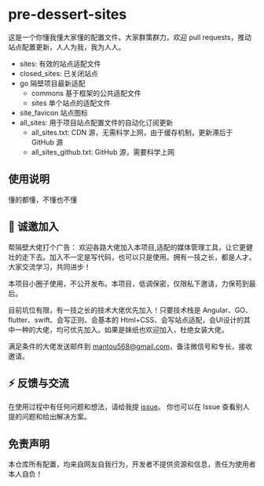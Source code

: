 # pre-dessert-sites

这是一个你懂我懂大家懂的配置文件。大家群策群力，欢迎 pull requests，推动站点配置更新，人人为我，我为人人。

- sites: 有效的站点适配文件
- closed_sites: 已关闭站点
- go 隔壁项目最新适配
  - commons 基于框架的公共适配文件
  - sites 单个站点的适配文件
- site_favicon 站点图标
- all_sites: 用于项目站点配置文件的自动化订阅更新
  - all_sites.txt: CDN 源，无需科学上网，由于缓存机制，更新滞后于 GitHub 源
  - all_sites_github.txt: GitHub 源，需要科学上网

## 使用说明

懂的都懂，不懂也不懂

## 🎉 诚邀加入

帮隔壁大佬打个广告：
欢迎各路大佬加入本项目,适配的媒体管理工具，让它更健壮的走下去。加入不一定是写代码，也可以只是使用。拥有一技之长，都是人才。大家交流学习，共同进步！

本项目小圈子使用，不公开发布。本项目，低调保密，仅限私下邀请，力保苟到最后。

目前坑位有限，有一技之长的技术大佬优先加入！只要技术栈是 Angular、GO、flutter、swift、会写正则、会基本的 Html+CSS、会写站点适配，会UI设计的其中一种的大佬，均可优先加入。如果是妹纸也欢迎加入，杜绝女装大佬。

满足条件的大佬发送邮件到 mantou568@gmail.com，备注微信号和专长，接收邀请。

## ⚡ 反馈与交流

在使用过程中有任何问题和想法，请给我提 [issue](https://github.com/mantou568/pre-dessert-sites/issues)。
你也可以在 Issue 查看别人提的问题和给出解决方案。

## 免责声明

本仓库所有配置，均来自网友自我行为，开发者不提供资源和信息，责任为使用者本人自负！
